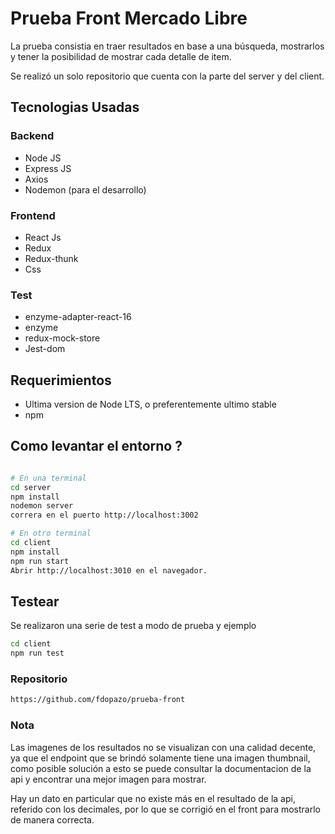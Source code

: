 # Prueba Front Mercado Libre

> 

La prueba consistia en traer resultados en base a una búsqueda, mostrarlos y tener la posibilidad de mostrar cada detalle de item.

Se realizó un solo repositorio que cuenta con la parte del server y del client.

## Tecnologias Usadas

### Backend

- Node JS
- Express JS
- Axios
- Nodemon (para el desarrollo)

### Frontend

- React Js
- Redux
- Redux-thunk
- Css

### Test
- enzyme-adapter-react-16
- enzyme
- redux-mock-store
- Jest-dom

## Requerimientos

- Ultima version de Node LTS, o preferentemente ultimo stable
- npm 


## Como levantar el entorno ?

```Bash

# En una terminal
cd server
npm install
nodemon server
correra en el puerto http://localhost:3002

# En otro terminal
cd client
npm install
npm run start
Abrir http://localhost:3010 en el navegador.
```

## Testear
Se realizaron una serie de test a modo de prueba y ejemplo
```Bash
cd client
npm run test
```

### Repositorio

```sh
https://github.com/fdopazo/prueba-front
```

### Nota

Las imagenes de los resultados no se visualizan con una calidad decente, ya que el endpoint que se brindó solamente tiene una imagen thumbnail, como posible solución a esto se puede consultar la documentacion de la api y encontrar una mejor imagen para mostrar.

Hay un dato en particular que no existe más en el resultado de la api, referido con los decimales, por lo que se corrigió en el front para mostrarlo de manera correcta.
